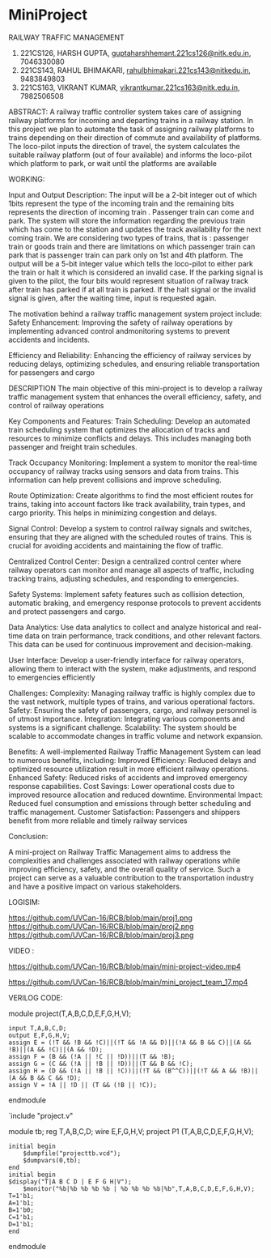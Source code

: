 # MiniProject

RAILWAY TRAFFIC MANAGEMENT

1. 221CS126, HARSH GUPTA, guptaharshhemant.221cs126@nitk.edu.in, 7046330080
2. 221CS143, RAHUL BHIMAKARI, rahulbhimakari.221cs143@nitkedu.in, 9483849803
3. 221CS163, VIKRANT KUMAR, vikrantkumar.221cs163@nitk.edu.in, 7982506508


ABSTRACT:
A railway traffic controller system takes care of assigning railway platforms for incoming 
and departing trains in a railway station. In this project we plan to automate the task of 
assigning railway platforms to trains depending on their direction of commute and 
availability of platforms. The loco-pilot inputs the direction of travel, the system calculates 
the suitable railway platform (out of four available) and informs the loco-pilot which 
platform to park, or wait until the platforms are available

WORKING:

Input and Output Description:
The input will be a 2-bit integer out of which 1bits represent the
type of the incoming train and the remaining bits represents the direction of incoming train .
Passenger train can come and park. The system will store the information regarding the 
previous train which has come to the station and updates the track availability for the next 
coming train. We are considering two types of trains, that is : passenger train or goods 
train and there are limitations on which passenger train can park that is passenger train
can park only on 1st and 4th platform.
The output will be a 5-bit integer value which tells the loco-pilot to either park the train or 
halt it which is considered an invalid case. If the parking signal is given to the pilot, the 
four bits would represent situation of railway track after train has parked if at all train is 
parked. If the halt signal or the invalid signal is given, after the waiting time, input is
requested again.

The motivation behind a railway traffic management system project include:
Safety Enhancement: Improving the safety of railway operations by implementing advanced control
andmonitoring systems to prevent accidents and incidents.

Efficiency and Reliability: Enhancing the efficiency of railway services by reducing delays, optimizing
schedules, and ensuring reliable transportation for passengers and cargo

DESCRIPTION
The main objective of this mini-project is to develop a railway traffic management system that 
enhances the overall efficiency, safety, and control of railway operations

Key Components and Features:
Train Scheduling: Develop an automated train scheduling system that optimizes the allocation of 
tracks and resources to minimize conflicts and delays. This includes managing both passenger and 
freight train schedules.

Track Occupancy Monitoring: Implement a system to monitor the real-time occupancy of railway 
tracks using sensors and data from trains. This information can help prevent collisions and improve 
scheduling.

Route Optimization: Create algorithms to find the most efficient routes for trains, taking into account 
factors like track availability, train types, and cargo priority. This helps in minimizing congestion and 
delays.

Signal Control: Develop a system to control railway signals and switches, ensuring that they are 
aligned with the scheduled routes of trains. This is crucial for avoiding accidents and maintaining the 
flow of traffic.

Centralized Control Center: Design a centralized control center where railway operators can monitor 
and manage all aspects of traffic, including tracking trains, adjusting schedules, and responding to 
emergencies.

Safety Systems: Implement safety features such as collision detection, automatic braking, and 
emergency response protocols to prevent accidents and protect passengers and cargo.

Data Analytics: Use data analytics to collect and analyze historical and real-time data on train 
performance, track conditions, and other relevant factors. This data can be used for continuous 
improvement and decision-making.

User Interface: Develop a user-friendly interface for railway operators, allowing them to interact with 
the system, make adjustments, and respond to emergencies efficiently

Challenges:
Complexity: Managing railway traffic is highly complex due to the vast network, multiple types of 
trains, and various operational factors.
Safety: Ensuring the safety of passengers, cargo, and railway personnel is of utmost importance.
Integration: Integrating various components and systems is a significant challenge.
Scalability: The system should be scalable to accommodate changes in traffic volume and network 
expansion.

Benefits:
A well-implemented Railway Traffic Management System can lead to numerous benefits, including:
Improved Efficiency: Reduced delays and optimized resource utilization result in more efficient 
railway operations.
Enhanced Safety: Reduced risks of accidents and improved emergency response capabilities.
Cost Savings: Lower operational costs due to improved resource allocation and reduced downtime.
Environmental Impact: Reduced fuel consumption and emissions through better scheduling and 
traffic management.
Customer Satisfaction: Passengers and shippers benefit from more reliable and timely railway 
services

Conclusion:

A mini-project on Railway Traffic Management aims to address the complexities and challenges 
associated with railway operations while improving efficiency, safety, and the overall quality of
service. Such a project can serve as a valuable contribution to the transportation industry and have a 
positive impact on various stakeholders.

LOGISIM:

https://github.com/UVCan-16/RCB/blob/main/proj1.png
https://github.com/UVCan-16/RCB/blob/main/proj2.png
https://github.com/UVCan-16/RCB/blob/main/proj3.png

VIDEO :

https://github.com/UVCan-16/RCB/blob/main/mini-project-video.mp4
 
https://github.com/UVCan-16/RCB/blob/main/mini_project_team_17.mp4



VERILOG CODE:

module project(T,A,B,C,D,E,F,G,H,V);
    
    input T,A,B,C,D;
    output E,F,G,H,V;
    assign E = (!T && !B && !C)||(!T && !A && D)||(!A && B && C)||(A && !B)||(A && !C)||(A && !D);
    assign F = (B && (!A || !C || !D))||(T && !B);
    assign G = (C && (!A || !B || !D))||(T && B && !C);
    assign H = (D && (!A || !B || !C))||(!T && (B^^C))||(!T && A && !B)||(A && B && C && !D);
    assign V = !A || !D || (T && (!B || !C));
endmodule

`include "project.v"

module tb;
    reg T,A,B,C,D;
    wire E,F,G,H,V;
    project P1 (T,A,B,C,D,E,F,G,H,V);

    initial begin
        $dumpfile("projecttb.vcd");
        $dumpvars(0,tb);
    end
    initial begin
	$display("T|A B C D | E F G H|V");
        $monitor("%b|%b %b %b %b | %b %b %b %b|%b",T,A,B,C,D,E,F,G,H,V);
	T=1'b1;
	A=1'b1;
	B=1'b0;
	C=1'b1;
	D=1'b1;
    end 
endmodule




